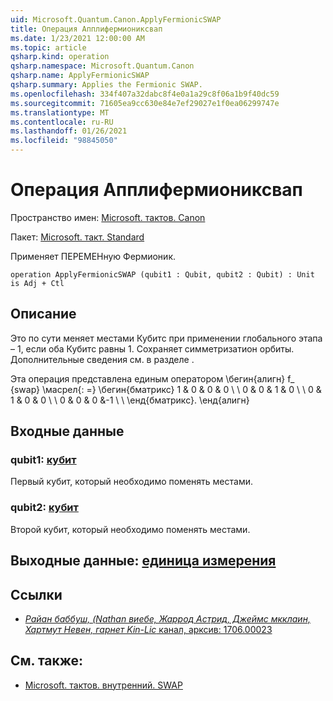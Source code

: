 ```yaml
---
uid: Microsoft.Quantum.Canon.ApplyFermionicSWAP
title: Операция Апплифермиониксвап
ms.date: 1/23/2021 12:00:00 AM
ms.topic: article
qsharp.kind: operation
qsharp.namespace: Microsoft.Quantum.Canon
qsharp.name: ApplyFermionicSWAP
qsharp.summary: Applies the Fermionic SWAP.
ms.openlocfilehash: 334f407a32dabc8f4e0a1a29c8f06a1b9f40dc59
ms.sourcegitcommit: 71605ea9cc630e84e7ef29027e1f0ea06299747e
ms.translationtype: MT
ms.contentlocale: ru-RU
ms.lasthandoff: 01/26/2021
ms.locfileid: "98845050"
---
```

# <a name="applyfermionicswap-operation"></a>Операция Апплифермиониксвап

Пространство имен: [Microsoft. тактов. Canon](xref:Microsoft.Quantum.Canon)

Пакет: [Microsoft. такт. Standard](https://nuget.org/packages/Microsoft.Quantum.Standard)


Применяет ПЕРЕМЕНную Фермионик.

```qsharp
operation ApplyFermionicSWAP (qubit1 : Qubit, qubit2 : Qubit) : Unit is Adj + Ctl
```


## <a name="description"></a>Описание

Это по сути меняет местами Кубитс при применении глобального этапа – 1, если оба Кубитс равны 1. Сохраняет симметризатион орбиты.
Дополнительные сведения см. в разделе .

Эта операция представлена единым оператором \бегин{алигн} f_ {swap} \масрел{: =} \бегин{бматрикс} 1 & 0 & 0 & 0 \\ \\ 0 & 0 & 1 & 0 \\ \\ 0 & 1 & 0 & 0 \\ \\ 0 & 0 & 0 &-1 \\ \\ \енд{бматрикс}.
\енд{алигн}

## <a name="input"></a>Входные данные

### <a name="qubit1--qubit"></a>qubit1: [кубит](xref:microsoft.quantum.lang-ref.qubit)

Первый кубит, который необходимо поменять местами.


### <a name="qubit2--qubit"></a>qubit2: [кубит](xref:microsoft.quantum.lang-ref.qubit)

Второй кубит, который необходимо поменять местами.



## <a name="output--unit"></a>Выходные данные: [единица измерения](xref:microsoft.quantum.lang-ref.unit)



## <a name="references"></a>Ссылки

- [*Райан баббуш, (Nathan виебе, Жаррод Астрид, Джеймс мкклаин, Хартмут Невен, гарнет Kin-Lic* канал, арксив: 1706.00023](https://arxiv.org/pdf/1706.00023.pdf)

## <a name="see-also"></a>См. также:

- [Microsoft. тактов. внутренний. SWAP](xref:Microsoft.Quantum.Intrinsic.SWAP)